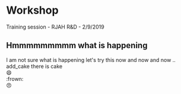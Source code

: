 # Workshop
 Training session - RJAH R&D - 2/9/2019
## Hmmmmmmmmm what is happening
I am not sure what is happening
let's try this now
and now
and now ..
add_cake
there is cake  
:smile:  
:frown:  
:angry:  
